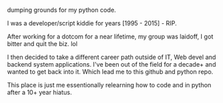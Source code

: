 dumping grounds for my python code.

I was a developer/script kiddie for years [1995 - 2015] - RIP.

After working for a dotcom for a near lifetime, my group was laidoff, I got bitter and quit the biz. lol

I then decided to take a different career path outside of IT, Web devel and backend system applications. 
I've been out of the field for a decade+ and wanted to get back into it. Which lead me to this github and python repo. 

This place is just me essentionally relearning how to code and in python after a 10+ year hiatus.
